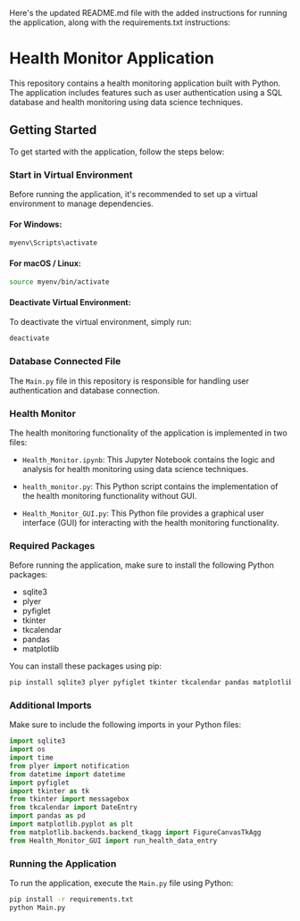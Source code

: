 Here's the updated README.md file with the added instructions for running the application, along with the requirements.txt instructions:

# Health Monitor Application

This repository contains a health monitoring application built with Python. The application includes features such as user authentication using a SQL database and health monitoring using data science techniques.

## Getting Started

To get started with the application, follow the steps below:

### Start in Virtual Environment

Before running the application, it's recommended to set up a virtual environment to manage dependencies.

#### For Windows:

```bash
myenv\Scripts\activate
```

#### For macOS / Linux:

```bash
source myenv/bin/activate
```

#### Deactivate Virtual Environment:

To deactivate the virtual environment, simply run:

```bash
deactivate
```

### Database Connected File

The `Main.py` file in this repository is responsible for handling user authentication and database connection.

### Health Monitor

The health monitoring functionality of the application is implemented in two files:

- `Health_Monitor.ipynb`: This Jupyter Notebook contains the logic and analysis for health monitoring using data science techniques.

- `health_monitor.py`: This Python script contains the implementation of the health monitoring functionality without GUI.

- `Health_Monitor_GUI.py`: This Python file provides a graphical user interface (GUI) for interacting with the health monitoring functionality.

### Required Packages

Before running the application, make sure to install the following Python packages:

- sqlite3
- plyer
- pyfiglet
- tkinter
- tkcalendar
- pandas
- matplotlib

You can install these packages using pip:

```bash
pip install sqlite3 plyer pyfiglet tkinter tkcalendar pandas matplotlib
```

### Additional Imports

Make sure to include the following imports in your Python files:

```python
import sqlite3
import os
import time
from plyer import notification
from datetime import datetime
import pyfiglet 
import tkinter as tk
from tkinter import messagebox
from tkcalendar import DateEntry
import pandas as pd
import matplotlib.pyplot as plt
from matplotlib.backends.backend_tkagg import FigureCanvasTkAgg
from Health_Monitor_GUI import run_health_data_entry
```

### Running the Application

To run the application, execute the `Main.py` file using Python:

```bash
pip install -r requirements.txt
python Main.py
```
